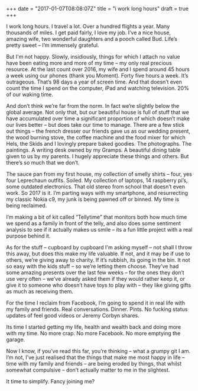 +++
date = "2017-01-07T08:08:07Z"
title = "i work long hours"
draft = true
+++

I work long hours. I travel a lot. Over a hundred flights a year. Many thousands of miles. I get paid fairly, I love my job. I’ve a nice house, amazing wife, two wonderful daughters and a pooch called Bud. Life’s pretty sweet – I’m immensely grateful.

But I'm not happy. Slowly, insidiously, things for which I attach no value have been eating more and more of my time – my only real precious resource.
At the last count over 2016, my wife and I spend around 45 hours a week using our phones (thank you Moment). Forty five hours a week. It’s outrageous. That’s 98 days a year of screen time. And that doesn’t even count the time I spend on the computer, iPad and watching television. 20% of our waking time.

And don’t think we’re far from the norm. In fact we’re slightly below the global average.
Not only that, but our beautiful house is full of stuff that we have accumulated over time a significant proportion of which doesn’t make our lives better – but does take our time to manage. There are a few stick out things – the french dresser our friends gave us as our wedding present, the wood burning stove, the coffee machine and the food mixer for which Hels, the Skids and I lovingly prepare baked goodies. The photographs. The paintings. A writing desk owned by my Gramps. A beautiful dining table given to us by my parents. I hugely appreciate these things and others. But there’s so much that we don’t.

The sauce pan from my first house, my collection of smelly shirts – four, yes four Leprechaun outfits. Soiled. My collection of laptops, 14 raspberry pi’s, some outdated electronics. That old stereo from school that doesn’t even work.
So 2017 is it. I’m parting ways with my smartphone, and resurrecting my classic Nokia c9, my junk is being pawned off or binned. My time is being reclaimed.

I’m making a bit of kit called “Tellytime” that monitors both how much time we spend as a family in front of the telly, and also does some sentiment analysis to see if it actually makes us smile – its a fun little project with a real purpose behind it.

As for the stuff – cupboard by cupboard I'm asking myself – not shall I throw this away, but does this make my life valuable. If not, and it may be if use to others, we’re giving away to charity. If it’s rubbish, its going in the bin.
It not so easy with the kids stuff – so we’re letting them choose. They’ve had some amazing presents over the last few weeks – for the ones they don’t use very often – we’ve already asked them if they would rather keep it, or give it to someone who doesn’t have toys to play with – they like giving gifts as much as receiving them.

For the time I reclaim from Facebook, I’m going to spend it in real life with my family and friends. Real conversations. Dinner. Pints. No fucking status updates of feel good videos or Jeremy Corbyn shares.

Its time I started getting my life, health and wealth back and doing more with my time. No more crap. No more Facebook. No more emptying the garage.

Now I know, if you’ve read this far, you’re thinking – what a grumpy git I am. I’m not, I’ve just realised that the things that make me most happy in life – time with my family and friends – are being eroded by things, that whilst somewhat compulsive – don’t actually matter to me in the slightest.

It time to simplify. Fancy joining me?